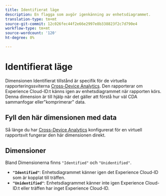 ```yaml
---
title: Identifierat läge
description: En flagga som avgör igenkänning av enhetsdiagrammet.
translation-type: tm+mt
source-git-commit: 12c026fec44f2e66e2997e8b338823f2c7d790e4
workflow-type: tm+mt
source-wordcount: '120'
ht-degree: 0%

---
```



# Identifierat läge

Dimensionen Identifierat tillstånd är specifik för de virtuella rapporteringssviterna [Cross-Device Analytics](../cda/overview.md). Den rapporterar om Experience Cloud-ID:t känns igen av enhetsdiagrammet när rapporten körs. Denna dimension är till hjälp när det gäller att förstå hur väl CDA sammanfogar eller&quot;komprimerar&quot; data.

## Fyll den här dimensionen med data

Så länge du har [Cross-Device Analytics](../cda/overview.md) konfigurerat för en virtuell rapportsvit fungerar den här dimensionen direkt.

## Dimensioner

Bland Dimensionerna finns `"Identified"` och `"Unidentified"`.

* **`"Identified"`**: Enhetsdiagrammet känner igen det Experience Cloud-ID som är kopplat till träffen.
* **`"Unidentified"`**: Enhetsdiagrammet känner inte igen Experience Cloud-ID:t eller träffen har inget Experience Cloud-ID.
